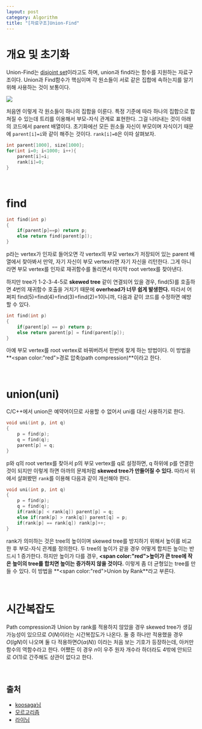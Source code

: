 ```yaml
---
layout: post
category: Algorithm
title: "[자료구조]Union-Find"
---
```


# 개요 및 초기화

Union-Find는 [disjoint set](https://ko.wikipedia.org/wiki/%EC%84%9C%EB%A1%9C%EC%86%8C_%EC%A7%91%ED%95%A9_%EC%9E%90%EB%A3%8C_%EA%B5%AC%EC%A1%B0)이라고도 하며, union과 find라는 함수를 지원하는 자료구조이다. Union과 Find함수가 핵심이며 각 원소들이 서로 같은 집합에 속하는지를 알기 위해 사용하는 것이 보통이다.

<img src="https://upload.wikimedia.org/wikipedia/commons/thumb/6/67/Dsu_disjoint_sets_init.svg/540px-Dsu_disjoint_sets_init.svg.png">

처음엔 이렇게 각 원소들이 하나의 집합을 이룬다. 특정 기준에 따라 하나의 집합으로 합쳐질 수 있는데 트리를 이용해서 부모-자식 관계로 표현한다. 그걸 나타내는 것이 아래의 코드에서 parent 배열이다. 초기화에선 모든 원소들 자신이 부모이며 자식이기 때문에 `parent[i]=i`와 같이 해주는 것이다. `rank[i]=0`은 이따 살펴보자.

```c
int parent[1000], size[1000];
for(int i=0; i<1000; i++){
    parent[i]=i;
    rank[i]=0;
}
```

<br>

# find

```c
int find(int p)
{
    if(parent[p]==p) return p;
    else return find(parent[p]);
}
```

p라는 vertex가 인자로 들어오면 각 vertex의 부모 vertex가 저장되어 있는 parent 배열에서 찾아봐서 만약, 자기 자신이 부모 vertex라면 자기 자신을 리턴한다. 그게 아니라면 부모 vertex를 인자로 재귀함수를 돌리면서 마지막 root vertex를 찾아낸다. 

하지만 tree가 1-2-3-4-5로 **skewed tree** 같이 연결되어 있을 경우, find(5)를 호출하면 4번의 재귀함수 호출을 거치기 때문에 **overhead가 너무 쉽게 발생한다.** 따라서 어쩌피 find(5)=find(4)=find(3)=find(2)=1이니까, 다음과 같이 코드를 수정하면 예방할 수 있다.

```c
int find(int p)
{
    if(parent[p] == p) return p;
    else return parent[p] = find(parent[p]);
}
```

아예 부모 vertex를 root vertex로 바꿔버려서 한번에 찾게 하는 방법이다. 이 방법을 **<span color:"red">경로 압축(path compression)</span>**이라고 한다.

<br>

# union(uni)

C/C++에서 union은 예약어이므로 사용할 수 없어서 uni를 대신 사용하기로 한다.

```c
void uni(int p, int q)
{
    p = find(p);
    q = find(q);
    parent[p] = q;
}
```

p와 q의 root vertex를 찾아서 p의 부모 vertex를 q로 설정하면, q 하위에 p를 연결한 것이 되지만 이렇게 하면 아까의 문제처럼 **skewed tree가 만들어질 수 있다.** 따라서 위에서 살펴봤떤 `rank`를 이용해 다음과 같이 개선해야 한다.

```c
void uni(int p, int q)
{
    p = find(p);
    q = find(q);
    if(rank[p] < rank[q]) parent[p] = q;
    else if(rank[p] > rank[q]) parent[q] = p;
    if(rank[p] == rank[q]) rank[p]++;
}
```

rank가 의미하는 것은 tree의 높이이며 skewed tree를 방지하기 위해서 높이를 비교한 후 부모-자식 관계를 정의한다. 두 tree의 높이가 같을 경우 어떻게 합치든 높이는 반드시 1 증가한다. 하지만 높이가 다를 경우, **<span color:"red">높이가 큰 tree에 작은 높이의 tree를 합치면 높이는 증가하지 않을 것이다.</span>** 이렇게 좀 더 균형있는 tree를 만들 수 있다. 이 방법을 **<span color:"red">Union by Rank</span>**라고 부른다.

<br>

# 시간복잡도

Path compression과 Union by rank를 적용하지 않았을 경우 skewed tree가 생길 가능성이 있으므로 $O(N)$이라는 시간복잡도가 나온다. 둘 중 하나만 적용했을 경우 $O(lgN)$이 나오며 둘 다 적용하면$O(\alpha(N))$ 이라는 처음 보는 기호가 등장하는데, 아커만 함수의 역함수라고 한다. 어쨌든 이 경우 $n$이 우주 원자 개수라 하더라도 4밖에 안되므로 $O(1)$로 간주해도 상관이 없다고 한다. 

<br>

## 출처

- [koosaga님](http://koosaga.com/6)
- [모르고리즘](http://isukorea.com/group/morgorithm/board/b/115)
- [라이님](https://kks227.blog.me/220791837179)